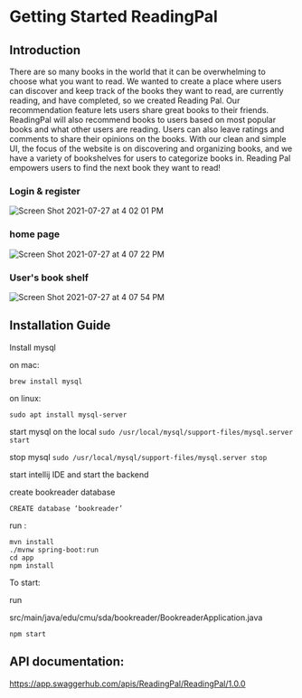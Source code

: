 # Getting Started ReadingPal

## Introduction
There are so many books in the world that it can be overwhelming to choose what you want to read. We wanted to create a place where users can discover and keep track of the books they want to read, are currently reading, and have completed, so we created Reading Pal. Our recommendation feature lets users share great books to their friends. ReadingPal will also recommend books to users based on most popular books and what other users are reading. Users can also leave ratings and comments to share their opinions on the books. With our clean and simple UI, the focus of the website is on discovering and organizing books, and we have a variety of bookshelves for users to categorize books in. Reading Pal empowers users to find the next book they want to read!

### Login & register
![Screen Shot 2021-07-27 at 4 02 01 PM](https://user-images.githubusercontent.com/64296962/127244046-4f553215-04c4-44e5-8d87-54876aec6004.png)

### home page
![Screen Shot 2021-07-27 at 4 07 22 PM](https://user-images.githubusercontent.com/64296962/127244101-9c4df0c5-f0e3-428c-9e4e-5afc1f801326.png)

### User's book shelf
![Screen Shot 2021-07-27 at 4 07 54 PM](https://user-images.githubusercontent.com/64296962/127244168-9e718db5-29ed-4d60-8c1b-51003b440d67.png)




## Installation Guide

Install mysql

on mac: 

`brew install mysql`

on linux: 

`sudo apt install mysql-server`

start mysql on the local
`sudo /usr/local/mysql/support-files/mysql.server start`

stop mysql
`sudo /usr/local/mysql/support-files/mysql.server stop`

start intellij IDE and start the backend


create bookreader database

`CREATE database ‘bookreader’`

run :
```
mvn install
./mvnw spring-boot:run
cd app
npm install
```

To start:

run 

src/main/java/edu/cmu/sda/bookreader/BookreaderApplication.java

`npm start`

## API documentation:
https://app.swaggerhub.com/apis/ReadingPal/ReadingPal/1.0.0
